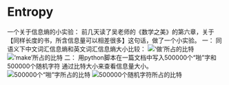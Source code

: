 # Entropy
一个关于信息熵的小实验：
前几天读了吴老师的《数学之美》的第六章，关于【同样长度的书，所含信息量可以相差很多】这句话，做了一个小实验。
一：
同语义下中文词汇信息熵和英文词汇信息熵大小比较：
![‘做’所占的比特](/pic/C:\Users\wangran3\Desktop\做.png)
![‘make’所占的比特](https://github.com/ButBueatiful/dotvim/raw/master/screenshots/vim-screenshot.jpg)
二：
用python脚本在一篇文档中写入500000个“啪”字和500000个随机字符
通过比特大小来查看信息量大小。
![500000个“啪”字所占的比特](https://github.com/ButBueatiful/dotvim/raw/master/screenshots/vim-screenshot.jpg)
![500000个随机字符所占的比特](https://github.com/ButBueatiful/dotvim/raw/master/screenshots/vim-screenshot.jpg)
